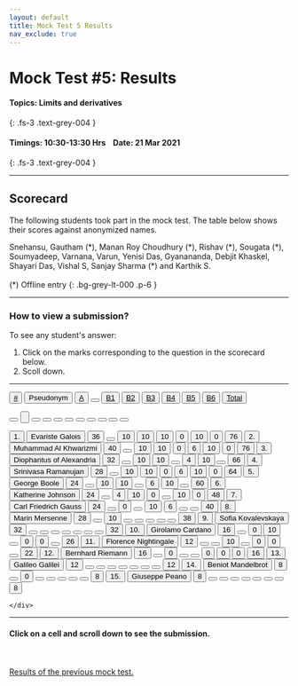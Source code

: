 ```yaml
---
layout: default
title: Mock Test 5 Results
nav_exclude: true
---
```



#  Mock Test #5: Results

#### Topics: Limits and derivatives
{: .fs-3 .text-grey-004 }

#### Timings: 10:30-13:30 Hrs &nbsp;&nbsp;  Date: 21 Mar 2021
{: .fs-3 .text-grey-004 }

---


## Scorecard


The following students took part in the mock test. The table below shows their scores against anonymized names.


Snehansu, Gautham (\*), Manan Roy Choudhury (\*), Rishav (\*), Sougata (\*), Soumyadeep,
Varnana, Varun, Yenisi Das, Gyanananda, Debjit Khaskel, Shayari Das, Vishal S, Sanjay Sharma (\*) and Karthik S.<br><br>
(\*) Offline entry
{: .bg-grey-lt-000 .p-6 }


---

### How to view a submission?

To see any student's answer:

1. Click on the marks corresponding to the question in the scorecard below.
2. Scoll down.


---

  <div class="markpalette">
      <div class="markpalette-keys">

<button class="markbutton white"><u>#</u></button>
<input type="button" class="markbutton white" value="Pseudonym"/>
<button class="markbutton white" ><u>A</u></button>
<button class="button white"></button>
<button class="markbutton white" ><u>B1</u></button>
<button class="markbutton white" ><u>B2</u></button>
<button class="markbutton white" ><u>B3</u></button>
<button class="markbutton white" ><u>B4</u></button>
<button class="markbutton white" ><u>B5</u></button>
<button class="markbutton white" ><u>B6</u></button>
<button class="markbutton white" ><u>Total</u></button>

<button class="markbutton white"></button>
<input type="button" class="markbutton white" value=""/>
<button class="markbutton white" ></button>
<button class="button white"></button>
<button class="markbutton white" ></button>
<button class="markbutton white" ></button>
<button class="markbutton white" ></button>
<button class="markbutton white" ></button>
<button class="markbutton white" ></button>
<button class="markbutton white" ></button>
<button class="markbutton white" ></button>


<button class="markbutton rank">1. </button>
<input type="button" class="markbutton white" value="Evariste Galois"/>
<button class="markbutton blank" onclick = "markdisplay('Evariste_Galois/PartA',5)">36</button>
<button class="button white"></button>
<button class="markbutton right" onclick = "markdisplay('Evariste_Galois/B1',5)">10</button>
<button class="markbutton right" onclick = "markdisplay('Evariste_Galois/B2',5)">10</button>
<button class="markbutton right" onclick = "markdisplay('Evariste_Galois/B3',5)">10</button>
<button class="markbutton wrong" onclick = "markdisplay('Evariste_Galois/B4',5)">0</button>
<button class="markbutton right" onclick = "markdisplay('Evariste_Galois/B5',5)">10</button>
<button class="markbutton wrong" onclick = "markdisplay('Evariste_Galois/B6',5)">0</button>
<button class="markbutton total">76</button>
<button class="markbutton rank">2. </button>
<input type="button" class="markbutton white" value="Muhammad Al Khwarizmi"/>
<button class="markbutton blank" onclick = "markdisplay('Muhammad_Al_Khwarizmi/PartA',5)">40</button>
<button class="button white"></button>
<button class="markbutton right" onclick = "markdisplay('Muhammad_Al_Khwarizmi/B1',5)">10</button>
<button class="markbutton right" onclick = "markdisplay('Muhammad_Al_Khwarizmi/B2',5)">10</button>
<button class="markbutton wrong" onclick = "markdisplay('Muhammad_Al_Khwarizmi/B3',5)">0</button>
<button class="markbutton right" onclick = "markdisplay('Muhammad_Al_Khwarizmi/B4',5)">6</button>
<button class="markbutton right" onclick = "markdisplay('Muhammad_Al_Khwarizmi/B5',5)">10</button>
<button class="markbutton wrong" onclick = "markdisplay('Muhammad_Al_Khwarizmi/B6',5)">0</button>
<button class="markbutton total">76</button>
<button class="markbutton rank">3. </button>
<input type="button" class="markbutton white" value="Diophantus of Alexandria"/>
<button class="markbutton blank" onclick = "markdisplay('Diophantus_of_Alexandria/PartA',5)">32</button>
<button class="button white"></button>
<button class="markbutton right" onclick = "markdisplay('Diophantus_of_Alexandria/B1',5)">10</button>
<button class="markbutton right" onclick = "markdisplay('Diophantus_of_Alexandria/B2',5)">10</button>
<button class="button blank"></button>
<button class="markbutton right" onclick = "markdisplay('Diophantus_of_Alexandria/B4',5)">4</button>
<button class="markbutton right" onclick = "markdisplay('Diophantus_of_Alexandria/B5',5)">10</button>
<button class="button blank"></button>
<button class="markbutton total">66</button>
<button class="markbutton rank">4. </button>
<input type="button" class="markbutton white" value="Srinivasa Ramanujan"/>
<button class="markbutton blank" onclick = "markdisplay('Srinivasa_Ramanujan/PartA',5)">28</button>
<button class="button white"></button>
<button class="markbutton right" onclick = "markdisplay('Srinivasa_Ramanujan/B1',5)">10</button>
<button class="markbutton right" onclick = "markdisplay('Srinivasa_Ramanujan/B2',5)">10</button>
<button class="markbutton wrong" onclick = "markdisplay('Srinivasa_Ramanujan/B3',5)">0</button>
<button class="markbutton right" onclick = "markdisplay('Srinivasa_Ramanujan/B4',5)">6</button>
<button class="markbutton right" onclick = "markdisplay('Srinivasa_Ramanujan/B5',5)">10</button>
<button class="markbutton wrong" onclick = "markdisplay('Srinivasa_Ramanujan/B6',5)">0</button>
<button class="markbutton total">64</button>
<button class="markbutton rank">5. </button>
<input type="button" class="markbutton white" value="George Boole"/>
<button class="markbutton blank" onclick = "markdisplay('George_Boole/PartA',5)">24</button>
<button class="button white"></button>
<button class="markbutton right" onclick = "markdisplay('George_Boole/B1',5)">10</button>
<button class="markbutton right" onclick = "markdisplay('George_Boole/B2',5)">10</button>
<button class="button blank"></button>
<button class="markbutton right" onclick = "markdisplay('George_Boole/B4',5)">6</button>
<button class="markbutton right" onclick = "markdisplay('George_Boole/B5',5)">10</button>
<button class="button blank"></button>
<button class="markbutton total">60</button>
<button class="markbutton rank">6. </button>
<input type="button" class="markbutton white" value="Katherine Johnson"/>
<button class="markbutton blank" onclick = "markdisplay('Katherine_Johnson/PartA',5)">24</button>
<button class="button white"></button>
<button class="markbutton right" onclick = "markdisplay('Katherine_Johnson/B1',5)">4</button>
<button class="markbutton right" onclick = "markdisplay('Katherine_Johnson/B2',5)">10</button>
<button class="markbutton wrong" onclick = "markdisplay('Katherine_Johnson/B3',5)">0</button>
<button class="button blank"></button>
<button class="markbutton right" onclick = "markdisplay('Katherine_Johnson/B5',5)">10</button>
<button class="markbutton wrong" onclick = "markdisplay('Katherine_Johnson/B6',5)">0</button>
<button class="markbutton total">48</button>
<button class="markbutton rank">7. </button>
<input type="button" class="markbutton white" value="Carl Friedrich Gauss"/>
<button class="markbutton blank" onclick = "markdisplay('Carl_Friedrich_Gauss/PartA',5)">24</button>
<button class="button white"></button>
<button class="markbutton wrong" onclick = "markdisplay('Carl_Friedrich_Gauss/B1',5)">0</button>
<button class="button blank"></button>
<button class="markbutton right" onclick = "markdisplay('Carl_Friedrich_Gauss/B3',5)">10</button>
<button class="markbutton right" onclick = "markdisplay('Carl_Friedrich_Gauss/B4',5)">6</button>
<button class="button blank"></button>
<button class="button blank"></button>
<button class="markbutton total">40</button>
<button class="markbutton rank">8. </button>
<input type="button" class="markbutton white" value="Marin Mersenne"/>
<button class="markbutton blank" onclick = "markdisplay('Marin_Mersenne/PartA',5)">28</button>
<button class="button white"></button>
<button class="markbutton right" onclick = "markdisplay('Marin_Mersenne/B1',5)">10</button>
<button class="button blank"></button>
<button class="button blank"></button>
<button class="button blank"></button>
<button class="button blank"></button>
<button class="button blank"></button>
<button class="markbutton total">38</button>
<button class="markbutton rank">9. </button>
<input type="button" class="markbutton white" value="Sofia Kovalevskaya"/>
<button class="markbutton blank" onclick = "markdisplay('Sofia_Kovalevskaya/PartA',5)">32</button>
<button class="button white"></button>
<button class="button blank"></button>
<button class="button blank"></button>
<button class="button blank"></button>
<button class="button blank"></button>
<button class="button blank"></button>
<button class="button blank"></button>
<button class="markbutton total">32</button>
<button class="markbutton rank">10. </button>
<input type="button" class="markbutton white" value="Girolamo Cardano"/>
<button class="markbutton blank" onclick = "markdisplay('Girolamo_Cardano/PartA',5)">16</button>
<button class="button white"></button>
<button class="markbutton wrong" onclick = "markdisplay('Girolamo_Cardano/B1',5)">0</button>
<button class="markbutton right" onclick = "markdisplay('Girolamo_Cardano/B2',5)">10</button>
<button class="button blank"></button>
<button class="markbutton wrong" onclick = "markdisplay('Girolamo_Cardano/B4',5)">0</button>
<button class="markbutton wrong" onclick = "markdisplay('Girolamo_Cardano/B5',5)">0</button>
<button class="button blank"></button>
<button class="markbutton total">26</button>
<button class="markbutton rank">11. </button>
<input type="button" class="markbutton white" value="Florence Nightingale"/>
<button class="markbutton blank" onclick = "markdisplay('Florence_Nightingale/PartA',5)">12</button>
<button class="button white"></button>
<button class="button blank"></button>
<button class="markbutton right" onclick = "markdisplay('Florence_Nightingale/B2',5)">10</button>
<button class="button blank"></button>
<button class="markbutton wrong" onclick = "markdisplay('Florence_Nightingale/B4',5)">0</button>
<button class="markbutton wrong" onclick = "markdisplay('Florence_Nightingale/B5',5)">0</button>
<button class="button blank"></button>
<button class="markbutton total">22</button>
<button class="markbutton rank">12. </button>
<input type="button" class="markbutton white" value="Bernhard Riemann"/>
<button class="markbutton blank" onclick = "markdisplay('Bernhard_Riemann/PartA',5)">16</button>
<button class="button white"></button>
<button class="markbutton wrong" onclick = "markdisplay('Bernhard_Riemann/B1',5)">0</button>
<button class="button blank"></button>
<button class="button blank"></button>
<button class="markbutton wrong" onclick = "markdisplay('Bernhard_Riemann/B4',5)">0</button>
<button class="markbutton wrong" onclick = "markdisplay('Bernhard_Riemann/B5',5)">0</button>
<button class="markbutton wrong" onclick = "markdisplay('Bernhard_Riemann/B6',5)">0</button>
<button class="markbutton total">16</button>
<button class="markbutton rank">13. </button>
<input type="button" class="markbutton white" value="Galileo Galilei"/>
<button class="markbutton blank" onclick = "markdisplay('Galileo_Galilei/PartA',5)">12</button>
<button class="button white"></button>
<button class="button blank"></button>
<button class="button blank"></button>
<button class="button blank"></button>
<button class="button blank"></button>
<button class="button blank"></button>
<button class="button blank"></button>
<button class="markbutton total">12</button>
<button class="markbutton rank">14. </button>
<input type="button" class="markbutton white" value="Beniot Mandelbrot"/>
<button class="markbutton blank" onclick = "markdisplay('Beniot_Mandelbrot/PartA',5)">8</button>
<button class="button white"></button>
<button class="markbutton wrong" onclick = "markdisplay('Beniot_Mandelbrot/B1',5)">0</button>
<button class="button blank"></button>
<button class="button blank"></button>
<button class="button blank"></button>
<button class="button blank"></button>
<button class="button blank"></button>
<button class="markbutton total">8</button>
<button class="markbutton rank">15. </button>
<input type="button" class="markbutton white" value="Giuseppe Peano"/>
<button class="markbutton blank" onclick = "markdisplay('Giuseppe_Peano/PartA',5)">8</button>
<button class="button white"></button>
<button class="button blank"></button>
<button class="button blank"></button>
<button class="button blank"></button>
<button class="button blank"></button>
<button class="button blank"></button>
<button class="button blank"></button>
<button class="markbutton total">8</button>





    </div>
</div>


<hr>

<div style="min-height:2px" id="themarktext">
<h4>Click on a cell and scroll down to see the submission.</h4>
</div>


<br>
<br>
<a href="/docs/mock_test/003_feb_28_scorecard">Results of the previous mock test.</a>
<br>



